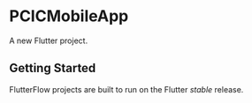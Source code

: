 # PCICMobileApp

A new Flutter project.

## Getting Started

FlutterFlow projects are built to run on the Flutter _stable_ release.
